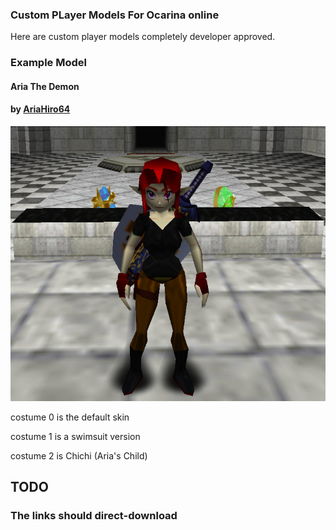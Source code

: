 ### Custom PLayer Models For Ocarina online
Here are custom player models completely developer approved.
### Example Model
#### Aria The Demon
#### by [AriaHiro64](https://github.com/AriaHiro64)
[![Download](img/aria-adult.jpg)](Play-As-Packages/Aria-The-Demon/zzplayas_aria_the_demon.pak)

costume 0 is the default skin

costume 1 is a swimsuit version

costume 2 is Chichi (Aria's Child)

## TODO

### The links should direct-download
